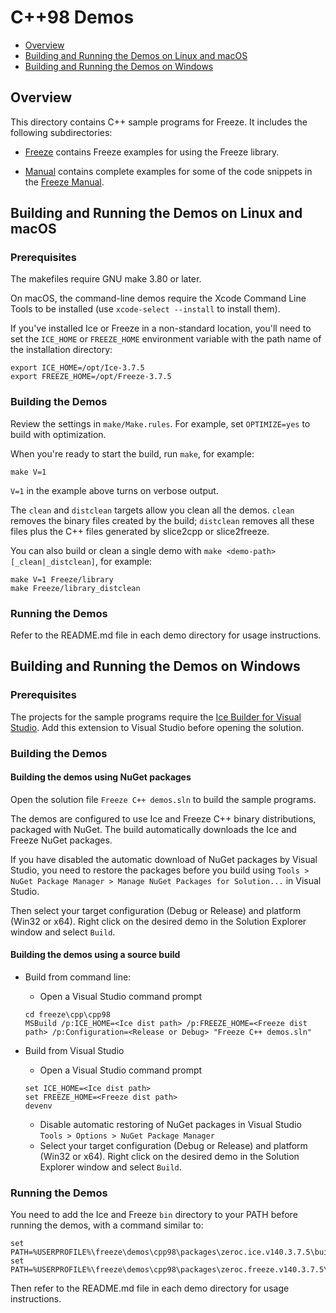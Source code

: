 # C++98 Demos

- [Overview](#overview)
- [Building and Running the Demos on Linux and macOS](#building-and-running-the-demos-on-linux-and-macos)
- [Building and Running the Demos on Windows](#building-and-running-the-demos-on-windows)

## Overview

This directory contains C++ sample programs for Freeze. It includes the
following subdirectories:

- [Freeze](./Freeze) contains Freeze examples for using the Freeze library.

- [Manual](./Manual) contains complete examples for some of the code snippets
in the [Freeze Manual][1].

## Building and Running the Demos on Linux and macOS

### Prerequisites

The makefiles require GNU make 3.80 or later.

On macOS, the command-line demos require the Xcode Command Line Tools to be
installed (use `xcode-select --install` to install them).

If you've installed Ice or Freeze in a non-standard location, you'll need to set
the `ICE_HOME` or `FREEZE_HOME` environment variable with the path name of the
installation directory:

```
export ICE_HOME=/opt/Ice-3.7.5
export FREEZE_HOME=/opt/Freeze-3.7.5
```

### Building the Demos

Review the settings in `make/Make.rules`. For example, set `OPTIMIZE=yes`
to build with optimization.

When you're ready to start the build, run `make`, for example:
```
make V=1
```

`V=1` in the example above turns on verbose output.

The `clean` and `distclean` targets allow you clean all the demos. `clean`
removes the binary files created by the build; `distclean` removes all these
files plus the C++ files generated by slice2cpp or slice2freeze.

You can also build or clean a single demo with `make <demo-path>[_clean|_distclean]`,
for example:
```
make V=1 Freeze/library
make Freeze/library_distclean
```

### Running the Demos

Refer to the README.md file in each demo directory for usage instructions.

## Building and Running the Demos on Windows

### Prerequisites

The projects for the sample programs require the [Ice Builder for Visual Studio][2].
Add this extension to Visual Studio before opening the solution.

### Building the Demos

#### Building the demos using NuGet packages

Open the solution file `Freeze C++ demos.sln` to build the sample programs.

The demos are configured to use Ice and Freeze C++ binary distributions,
packaged with NuGet. The build automatically downloads the Ice and Freeze NuGet
packages.

If you have disabled the automatic download of NuGet packages by Visual Studio,
you need to restore the packages before you build using `Tools > NuGet Package
Manager > Manage NuGet Packages for Solution...` in Visual Studio.

Then select your target configuration (Debug or Release) and platform (Win32
or x64). Right click on the desired demo in the Solution Explorer window and
select `Build`.

#### Building the demos using a source build

- Build from command line:
  * Open a Visual Studio command prompt
  ```
  cd freeze\cpp\cpp98
  MSBuild /p:ICE_HOME=<Ice dist path> /p:FREEZE_HOME=<Freeze dist path> /p:Configuration=<Release or Debug> "Freeze C++ demos.sln"
  ```

- Build from Visual Studio
  * Open a Visual Studio command prompt
  ```
  set ICE_HOME=<Ice dist path>
  set FREEZE_HOME=<Freeze dist path>
  devenv
  ```

  * Disable automatic restoring of NuGet packages in Visual Studio
    `Tools > Options > NuGet Package Manager`
  * Select your target configuration (Debug or Release) and platform (Win32 or
    x64). Right click on the desired demo in the Solution Explorer window and
    select `Build`.

### Running the Demos

You need to add the Ice and Freeze `bin` directory to your PATH before running
the demos, with a command similar to:
```
set PATH=%USERPROFILE%\freeze\demos\cpp98\packages\zeroc.ice.v140.3.7.5\build\native\bin\x64\Release;%PATH%
set PATH=%USERPROFILE%\freeze\demos\cpp98\packages\zeroc.freeze.v140.3.7.5\build\native\bin\x64\Release;%PATH%
```

Then refer to the README.md file in each demo directory for usage instructions.

[1]: https://doc.zeroc.com/freeze/3.7/freeze-manual
[2]: https://github.com/zeroc-ice/ice-builder-visualstudio
